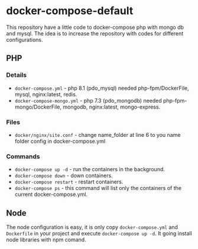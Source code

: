 # docker-compose-default

This repository have a little code to docker-compose php with mongo db and mysql. The idea is to increase the repository with codes for different configurations.
## PHP

### Details

- `docker-compose.yml` - php 8.1 (pdo_mysql) needed php-fpm/DockerFile, mysql, nginx:latest, redis. 
- `docker-compose-mongo.yml` - php 7.3 (pdo_mongodb) needed php-fpm-mongo/DockerFile, mongodb, nginx:latest, mongo-express. 

### Files
 - `docker/nginx/site.conf` - change name_folder at line 6 to you name folder config in docker-compose.yml

### Commands
 - `docker-compose up -d` - run the containers in the background.
 - `docker-compose down` - down containers.
 - `docker-compose restart` - restart containers.
 - `docker-compose ps` - this command will list only the containers of the current docker-compose.yml.

 ## Node

 The node configuration is easy, it is only copy `docker-compose.yml` and `Dockerfile` in your project and execute `docker-compose up -d`. It going install node libraries with npm comand.